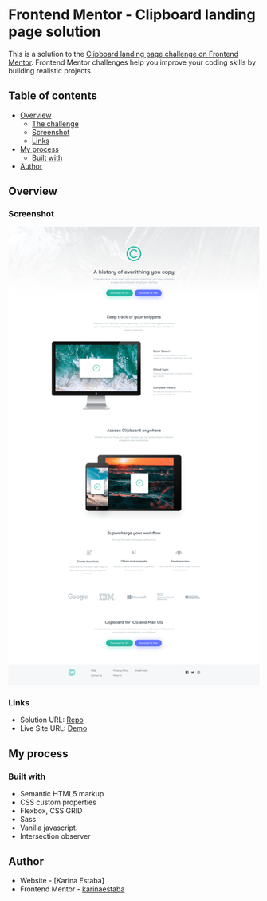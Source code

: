 # Frontend Mentor - Clipboard landing page solution

This is a solution to the [Clipboard landing page challenge on Frontend Mentor](https://www.frontendmentor.io/challenges/clipboard-landing-page-5cc9bccd6c4c91111378ecb9). Frontend Mentor challenges help you improve your coding skills by building realistic projects. 

## Table of contents

- [Overview](#overview)
  - [The challenge](#the-challenge)
  - [Screenshot](#screenshot)
  - [Links](#links)
- [My process](#my-process)
  - [Built with](#built-with)
- [Author](#author)

## Overview

### Screenshot

![Screenshot](./screenshot.png)

### Links

- Solution URL: [Repo](https://github.com/karinaestaba/clipboard-landing-page.git)
- Live Site URL: [Demo](https://karinaestaba.github.io/clipboard-landing-page)

## My process

### Built with

- Semantic HTML5 markup
- CSS custom properties
- Flexbox, CSS GRID
- Sass
- Vanilla javascript.
- Intersection observer

## Author

- Website - [Karina Estaba]
- Frontend Mentor - [karinaestaba](https://www.frontendmentor.io/profile/karinaestaba)
